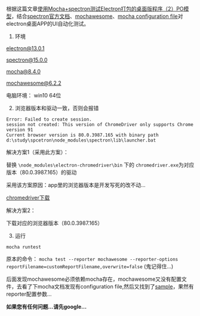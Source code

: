根据这篇文章[使用Mocha+spectron测试Electron打包的桌面版程序（2）PO模型](https://blog.csdn.net/DaxiaLeeSuper/article/details/78107686?ops_request_misc=%257B%2522request%255Fid%2522%253A%2522162260106616780271581467%2522%252C%2522scm%2522%253A%252220140713.130102334..%2522%257D&request_id=162260106616780271581467&biz_id=0&utm_medium=distribute.pc_search_result.none-task-blog-2~all~sobaiduend~default-3-78107686.first_rank_v2_pc_rank_v29&utm_term=spectron&spm=1018.2226.3001.4187)，结合[spectron官方文档](https://github.com/electron-userland/spectron/blob/master/README.md)、[mochawesome](https://www.npmjs.com/package/mochawesome)、[mocha configuration file](https://mochajs.org/#configuring-mocha-nodejs)对electron桌面APP的UI自动化测试。

1. 环境

electron@13.0.1

spectron@15.0.0

mocha@8.4.0

mochawesome@6.2.2

电脑环境：
win10 64位

2. 浏览器版本和驱动一致，否则会报错

```
Error: Failed to create session.
session not created: This version of ChromeDriver only supports Chrome version 91
Current browser version is 80.0.3987.165 with binary path d:\study\spcetron\node_modules\spectron\lib\launcher.bat

```

解决方案1（采用此方案）：

替换 `\node_modules\electron-chromedriver\bin` 下的 `chromedriver.exe`为对应版本（80.0.3987.165）的驱动

采用该方案原因：app里的浏览器版本是开发写死的改不动...

[chromedriver下载](https://chromedriver.chromium.org/downloads)

解决方案2： 

下载对应的浏览器版本（80.0.3987.165）

3. 运行

`mocha runtest`

原本的命令： `mocha test --reporter mochawesome --reporter-options reportFilename=customReportFilename,overwrite=false` (鬼记得住...)

后面发现mochawesome必须依赖mocha存在，mochawesome又没有配置文件，去看了下mocha文档发现有configuration file,然后又找到了[sample](https://github.com/mochajs/mocha/blob/master/example/config/.mocharc.js)，果然有reporter配置参数...


**如果您有任何问题...请先google...**
